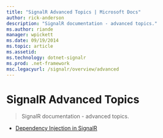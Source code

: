 ```yaml
---
title: "SignalR Advanced Topics | Microsoft Docs"
author: rick-anderson
description: "SignalR documentation - advanced topics."
ms.author: riande
manager: wpickett
ms.date: 09/19/2014
ms.topic: article
ms.assetid: 
ms.technology: dotnet-signalr
ms.prod: .net-framework
msc.legacyurl: /signalr/overview/advanced
---
```

SignalR Advanced Topics
====================
> SignalR documentation - advanced topics.


- [Dependency Injection in SignalR](dependency-injection.md)